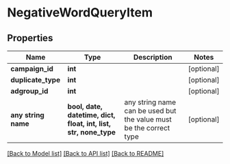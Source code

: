 # NegativeWordQueryItem


## Properties
Name | Type | Description | Notes
------------ | ------------- | ------------- | -------------
**campaign_id** | **int** |  | [optional] 
**duplicate_type** | **int** |  | [optional] 
**adgroup_id** | **int** |  | [optional] 
**any string name** | **bool, date, datetime, dict, float, int, list, str, none_type** | any string name can be used but the value must be the correct type | [optional]

[[Back to Model list]](../README.md#documentation-for-models) [[Back to API list]](../README.md#documentation-for-api-endpoints) [[Back to README]](../README.md)


